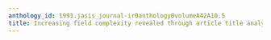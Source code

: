 ```yaml
---
anthology_id: 1991.jasis_journal-ir0anthology0volumeA42A10.5
title: Increasing field complexity revealed through article title analyses
---
```

